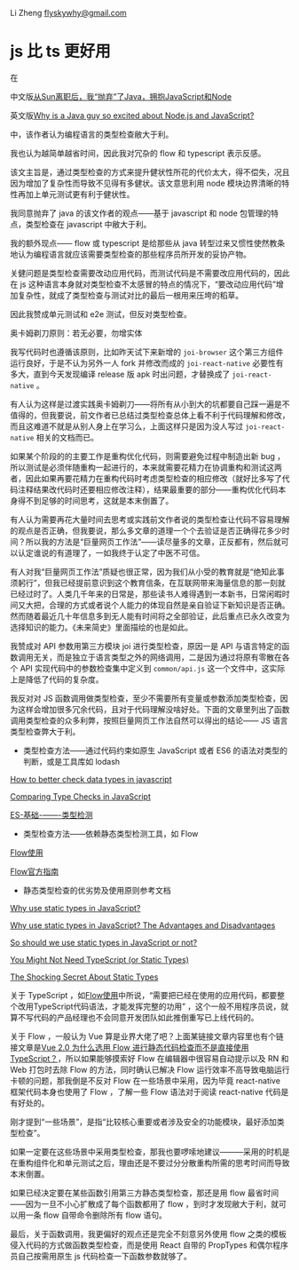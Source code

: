Li Zheng <flyskywhy@gmail.com>

# js 比 ts 更好用

在

中文版[从Sun离职后，我“抛弃”了Java，拥抱JavaScript和Node](http://www.linuxeden.com/a/35938)

英文版[Why is a Java guy so excited about Node.js and JavaScript?](https://blog.sourcerer.io/why-is-a-java-guy-so-excited-about-node-js-and-javascript-7cfc423efb44)

中，该作者认为编程语言的类型检查敝大于利。

我也认为越简单越省时间，因此我对冗杂的 flow 和 typescript 表示反感。

该文主旨是，通过类型检查的方式来提升健状性所花的代价太大，得不偿失，况且因为增加了复杂性而导致不见得有多健状。该文意思利用 node 模块边界清晰的特性再加上单元测试更有利于健状性。

我同意抛弃了 java 的该文作者的观点——基于 javascript 和 node 包管理的特点，类型检查在 javascript 中敝大于利。

我的额外现点—— flow 或 typescript 是给那些从 java 转型过来又惯性使然教条地认为编程语言就应该需要类型检查的那些程序员所开发的妥协产物。

关健问题是类型检查需要改动应用代码，而测试代码是不需要改应用代码的，因此在 js 这种语言本身就对类型检查不太感冒的特点的情况下，“要改动应用代码”增加复杂性，就成了类型检查与测试对比的最后一根用来压垮的稻草。

因此我赞成单元测试和 e2e 测试，但反对类型检查。

奥卡姆剃刀原则：若无必要，勿增实体

我写代码时也遵循该原则，比如昨天试下来新增的 `joi-browser` 这个第三方组件运行良好，于是不认为另外一人 fork 并修改而成的 `joi-react-native` 必要性有多大，直到今天发现编译 release 版 apk 时出问题，才替换成了 `joi-react-native` 。

有人认为这样是过渡实践奥卡姆剃刀——将所有从小到大的坑都要自己踩一遍是不值得的，但我要说，前文作者已总结过类型检查总体上看不利于代码理解和修改，而且这难道不就是从别人身上在学习么，上面这样只是因为没人写过 `joi-react-native` 相关的文档而已。

如果某个阶段的的主要工作是重构优化代码，则需要避免过程中制造出新 bug ，所以测试是必须伴随重构一起进行的，本来就需要花精力在协调重构和测试这两者，因此如果再要花精力在重构代码时考虑类型检查的相应修改（就好比多写了代码注释结果改代码时还要相应修改注释），结果最重要的部分——重构优化代码本身得不到足够的时间思考，这就是本末倒置了。

有人认为需要再花大量时间去思考或实践前文作者说的类型检查让代码不容易理解的观点是否正确，但我要说，那么多文章的道理一个个去验证是否正确得花多少时间？所以我的方法是“巨量网页工作法”——读尽量多的文章，正反都有，然后就可以认定谁说的有道理了，一如我终于认定了中医不可信。

有人对我“巨量网页工作法”质疑也很正常，因为我们从小受的教育就是“绝知此事须躬行”，但我已经提前意识到这个教育信条，在互联网带来海量信息的那一刻就已经过时了。人类几千年来的日常是，那些读书人难得遇到一本新书，日常闲暇时间又大把，合理的方式或者说个人能力的体现自然是亲自验证下新知识是否正确。然而随着最近几十年信息多到无人能有时间将之全部验证，此后重点已永久改变为选择知识的能力。《未来简史》里面描绘的也是如此。

我赞成对 API 参数用第三方模块 joi 进行类型检查，原因一是 API 与语言特定的函数调用无关，而是独立于语言类型之外的网络调用，二是因为通过将原有零散在各个 API 实现代码中的参数检查集中定义到 `common/api.js` 这一个文件中，这实际上是降低了代码的复杂度。

我反对对 JS 函数调用做类型检查，至少不需要所有变量或参数添加类型检查，因为这样会增加很多冗余代码，且对于代码理解没啥好处。下面的文章里列出了函数调用类型检查的众多利弊，按照巨量网页工作法自然可以得出的结论—— JS 语言类型检查弊大于利。

* 类型检查方法——通过代码约束如原生 JavaScript 或者 ES6 的语法对类型的判断，或是工具库如 lodash

[How to better check data types in javascript](https://webbjocke.com/javascript-check-data-types/)

[Comparing Type Checks in JavaScript](http://engblog.yext.com/post/js-type-checking)

[ES-基础-——-类型检测](https://juejin.im/entry/59986731f265da247e7d90a3)

* 类型检查方法——依赖静态类型检测工具，如 Flow

[Flow使用](https://segmentfault.com/a/1190000008088489)

[Flow官方指南](https://flow.org/en/docs/getting-started/)

* 静态类型检查的优劣势及使用原则参考文档

[Why use static types in JavaScript?](https://medium.freecodecamp.org/why-use-static-types-in-javascript-part-1-8382da1e0adb)

[Why use static types in JavaScript? The Advantages and Disadvantages](https://medium.freecodecamp.org/why-use-static-types-in-javascript-part-2-part-3-be699ee7be60)

[So should we use static types in JavaScript or not?](https://medium.freecodecamp.org/why-use-static-types-in-javascript-part-4-b2e1e06a67c9)

[You Might Not Need TypeScript (or Static Types)](https://medium.com/javascript-scene/you-might-not-need-typescript-or-static-types-aa7cb670a77b)

[The Shocking Secret About Static Types](https://medium.com/javascript-scene/the-shocking-secret-about-static-types-514d39bf30a3)

关于 TypeScript ，如[Flow使用](https://segmentfault.com/a/1190000008088489)中所说，“需要把已经在使用的应用代码，都要整个改用TypeScript代码语法，才能发挥完整的功用” ，这个一般不用程序员说，就算不写代码的产品经理也不会同意开发团队如此推倒重写已上线代码的。

关于 Flow ，一般认为 Vue 算是业界大佬了吧？上面某链接文章内容里也有个链接文章是[Vue 2.0 为什么选用 Flow 进行静态代码检查而不是直接使用 TypeScript？](https://www.zhihu.com/question/46397274)，所以如果能够摸索好 Flow 在编辑器中很容易自动提示以及 RN 和 Web 打包时去除 Flow 的方法，同时确认已解决 Flow 运行效率不高导致电脑运行卡顿的问题，那我倒是不反对 Flow 在一些场景中采用，因为毕竟 react-native 框架代码本身也使用了 Flow ，了解一些 Flow 语法对于阅读 react-native 代码是有好处的。

刚才提到“一些场景”，是指“比较核心重要或者涉及安全的功能模块，最好添加类型检查”。

如果一定要在这些场景中采用类型检查，那我也要啰嗦地建议———采用的时机是在重构组件化和单元测试之后，理由还是不要过分分散重构所需的思考时间而导致本末倒置。

如果已经决定要在某些函数引用第三方静态类型检查，那还是用 flow 最省时间——因为一旦不小心扩散成了每个函数都用了 flow ，到时才发现敝大于利，就可以用一条 flow 自带命令删除所有 flow 语句。

最后，关于函数调用，我更偏好的观点还是完全不刻意另外使用 flow 之类的模板侵入代码的方式做函数类型检查，而是使用 React 自带的 PropTypes 和偶尔程序员自己按需用原生 js 代码检查一下函数参数就够了。
